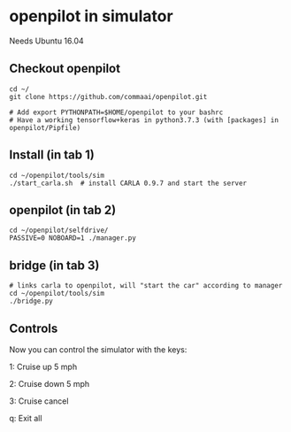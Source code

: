 openpilot in simulator
=====================
Needs Ubuntu 16.04

## Checkout openpilot
```
cd ~/
git clone https://github.com/commaai/openpilot.git

# Add export PYTHONPATH=$HOME/openpilot to your bashrc
# Have a working tensorflow+keras in python3.7.3 (with [packages] in openpilot/Pipfile)
```
## Install (in tab 1) 
```
cd ~/openpilot/tools/sim
./start_carla.sh  # install CARLA 0.9.7 and start the server
```
## openpilot (in tab 2) 
```
cd ~/openpilot/selfdrive/
PASSIVE=0 NOBOARD=1 ./manager.py
```
## bridge (in tab 3) 
```
# links carla to openpilot, will "start the car" according to manager
cd ~/openpilot/tools/sim
./bridge.py
```
## Controls 
Now you can control the simulator with the keys: 

1: Cruise up 5 mph

2: Cruise down 5 mph

3: Cruise cancel

q: Exit all


